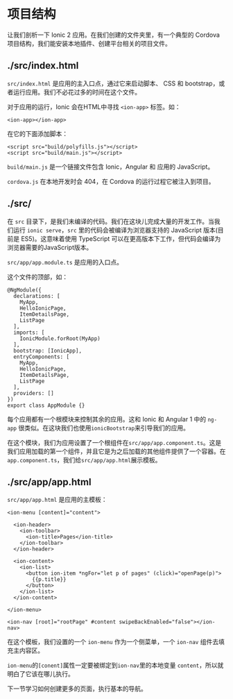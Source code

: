 # 项目结构

让我们剖析一下 Ionic 2 应用。在我们创建的文件夹里，有一个典型的 Cordova 项目结构，我们能安装本地插件、创建平台相关的项目文件。

## ./src/index.html

`src/index.html` 是应用的主入口点，通过它来启动脚本、 CSS 和 bootstrap，或者运行应用。我们不必花过多的时间在这个文件。

对于应用的运行，Ionic 会在HTML中寻找 `<ion-app>` 标签。如：

```
<ion-app></ion-app>
```

在它的下面添加脚本：

```
<script src="build/polyfills.js"></script>
<script src="build/main.js"></script>
```

`build/main.js` 是一个链接文件包含 Ionic，Angular 和 应用的 JavaScript。

`cordova.js` 在本地开发时会 404，在 Cordova 的运行过程它被注入到项目。

## ./src/

在 `src` 目录下，是我们未编译的代码。我们在这块儿完成大量的开发工作。当我们运行 `ionic serve`，`src` 里的代码会被编译为浏览器支持的 JavaScript 版本(目前是 ES5)。这意味着使用 TypeScript 可以在更高版本下工作，但代码会编译为浏览器需要的JavaScript版本。

`src/app/app.module.ts` 是应用的入口点。

这个文件的顶部，如：

```
@NgModule({
  declarations: [
    MyApp,
    HelloIonicPage,
    ItemDetailsPage,
    ListPage
  ],
  imports: [
    IonicModule.forRoot(MyApp)
  ],
  bootstrap: [IonicApp],
  entryComponents: [
    MyApp,
    HelloIonicPage,
    ItemDetailsPage,
    ListPage
  ],
  providers: []
})
export class AppModule {}
```
每个应用都有一个根模块来控制其余的应用。这和 Ionic 和 Angular 1 中的 `ng-app` 很类似。在这块我们也使用`ionicBootstrap`来引导我们的应用。

在这个模块，我们为应用设置了一个根组件在`src/app/app.component.ts`。这是我们应用加载的第一个组件，并且它是为之后加载的其他组件提供了一个容器。在`app.component.ts`，我们给`src/app/app.html`展示模板。

## ./src/app/app.html

`src/app/app.html` 是应用的主模板：

```
<ion-menu [content]="content">

  <ion-header>
    <ion-toolbar>
      <ion-title>Pages</ion-title>
    </ion-toolbar>
  </ion-header>

  <ion-content>
    <ion-list>
      <button ion-item *ngFor="let p of pages" (click)="openPage(p)">
        {{p.title}}
      </button>
    </ion-list>
  </ion-content>

</ion-menu>

<ion-nav [root]="rootPage" #content swipeBackEnabled="false"></ion-nav>
```

在这个模板，我们设置的一个 `ion-menu` 作为一个侧菜单，一个 `ion-nav` 组件去填充主内容区。

`ion-menu`的`[conent]`属性一定要被绑定到`ion-nav`里的本地变量 `content`，所以就明白了它该在哪儿执行。

下一节学习如何创建更多的页面，执行基本的导航。
